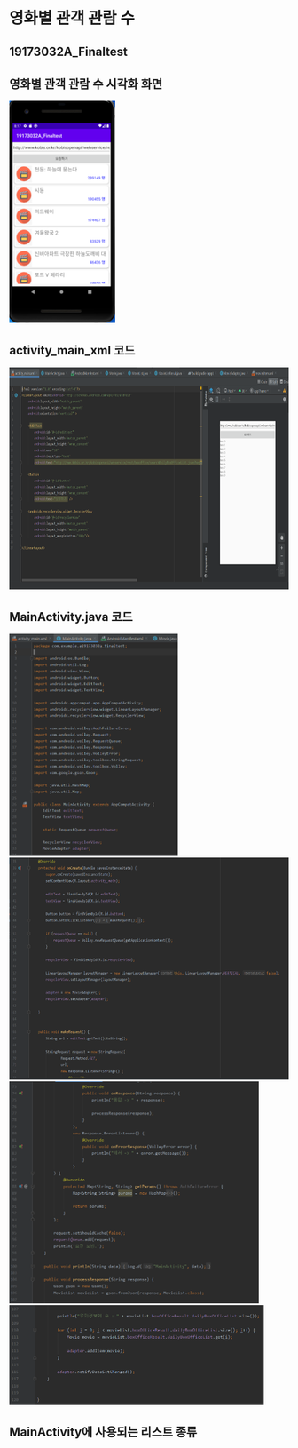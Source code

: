 # 영화별 관객 관람 수

## 19173032A_Finaltest

## 영화별 관객 관람 수 시각화 화면

 <img width="" height="400" src="./png/실행화면.PNG"></img>
 
## activity_main_xml 코드
 <img width="" height="400" src="./png/캡처1.PNG"></img>
 
## MainActivity.java 코드 
<img width="" height="400" src="./png/캡처2.PNG"></img>
<img width="" height="400" src="./png/캡처3.PNG"></img>
 <img width="" height="400" src="./png/캡처4.PNG"></img>
 <img width="" height="180" src="./png/캡처5.PNG"></img>
 
## MainActivity에 사용되는 리스트 종류
## 
 
 
